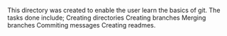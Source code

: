 This directory was created to enable the user learn the basics of git. The tasks done include;
Creating directories
Creating branches
Merging branches
Commiting messages
Creating readmes.
